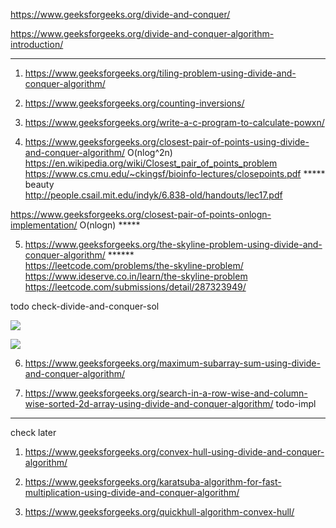 https://www.geeksforgeeks.org/divide-and-conquer/

https://www.geeksforgeeks.org/divide-and-conquer-algorithm-introduction/

-----------------------------------------------------------------------------------------------------------------------

1) https://www.geeksforgeeks.org/tiling-problem-using-divide-and-conquer-algorithm/

2) https://www.geeksforgeeks.org/counting-inversions/

3) https://www.geeksforgeeks.org/write-a-c-program-to-calculate-powxn/

4) https://www.geeksforgeeks.org/closest-pair-of-points-using-divide-and-conquer-algorithm/   O(nlog^2n)\
https://en.wikipedia.org/wiki/Closest_pair_of_points_problem \
https://www.cs.cmu.edu/~ckingsf/bioinfo-lectures/closepoints.pdf ***** beauty \
http://people.csail.mit.edu/indyk/6.838-old/handouts/lec17.pdf

https://www.geeksforgeeks.org/closest-pair-of-points-onlogn-implementation/ O(nlogn) *****

5) https://www.geeksforgeeks.org/the-skyline-problem-using-divide-and-conquer-algorithm/ ****** \
https://leetcode.com/problems/the-skyline-problem/ \
https://www.ideserve.co.in/learn/the-skyline-problem \
https://leetcode.com/submissions/detail/287323949/

todo check-divide-and-conquer-sol

![](https://www.ideserve.co.in/learn/img/skyline_0.png)


![](https://www.ideserve.co.in/learn/img/skyline_1.png)


6) https://www.geeksforgeeks.org/maximum-subarray-sum-using-divide-and-conquer-algorithm/

7) https://www.geeksforgeeks.org/search-in-a-row-wise-and-column-wise-sorted-2d-array-using-divide-and-conquer-algorithm/ todo-impl



-----------------------------------------------------------------------------------------------------------------------


check later

1) https://www.geeksforgeeks.org/convex-hull-using-divide-and-conquer-algorithm/

2) https://www.geeksforgeeks.org/karatsuba-algorithm-for-fast-multiplication-using-divide-and-conquer-algorithm/

3) https://www.geeksforgeeks.org/quickhull-algorithm-convex-hull/


